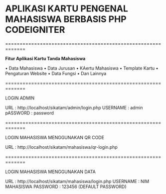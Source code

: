 # APLIKASI KARTU PENGENAL MAHASISWA BERBASIS PHP CODEIGNITER 

=============================================================

**Fitur Aplikasi Kartu Tanda Mahasiswa**

  • Data Mahasiswa 
  • Data Jurusan
  • KAertu Mahasiswa
  • Template Kartu
  • Pengaturan Website
  • Data Fungsi
  • Dan Lainnya
  
=============================================================
 
LOGIN ADMIN

URL 		: http://localhost/sikatam/admin/login.php
USERNAME 	: admin
pASSWORD 	: password

=============================================================

LOGIN MAHASISWA MENGGUNAKAN QR CODE

URL 		: http://localhost/sikatam/mahasiswa/qr-login.php

=============================================================

LOGIN MAHASISWA MENGGUNAKAN DATA

URL 		: http://localhost/sikatam/mahasiswa/login.php
USERNAME 	: NIM MAHASISWA
PASSWORD 	: 123456 (DEFAULT PASSWORD)


